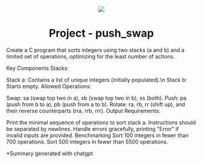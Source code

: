 <p align="center">
  <img src="https://github.com/B18a/42-project-badges/blob/main/badges/push_swape.png">
</p>

<h1 align="center">
  Project - push_swap
</h1>

Create a C program that sorts integers using two stacks (a and b) and a limited set of operations, optimizing for the least number of actions.

Key Components
Stacks:

Stack a: Contains a list of unique integers (initially populated).\n
Stack b: Starts empty.
Allowed Operations:

Swap: sa (swap top two in a), sb (swap top two in b), ss (both).
Push: pa (push from b to a), pb (push from a to b).
Rotate: ra, rb, rr (shift up), and their reverse counterparts (rra, rrb, rrr).
Output Requirements:

Print the minimal sequence of operations to sort stack a.
Instructions should be separated by newlines.
Handle errors gracefully, printing "Error" if invalid inputs are provided.
Benchmarking
Sort 100 integers in fewer than 700 operations.
Sort 500 integers in fewer than 5500 operations.

*Summary generated with chatgpt
